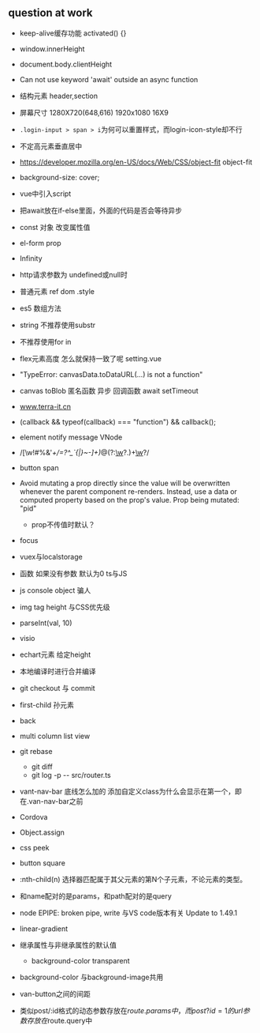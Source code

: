 
## question at work
+ keep-alive缓存功能  activated() {}
+ window.innerHeight
+ document.body.clientHeight
+ Can not use keyword 'await' outside an async function
+ 结构元素 header,section
+ 屏幕尺寸  1280X720(648,616) 1920x1080  16X9
+ `.login-input > span > i`为何可以重置样式，而login-icon-style却不行
+ 不定高元素垂直居中
+ https://developer.mozilla.org/en-US/docs/Web/CSS/object-fit   object-fit

+ background-size: cover;
+ vue中引入script
+ 把await放在if-else里面，外面的代码是否会等待异步
+ const 对象 改变属性值
+ el-form  prop
+ Infinity
+ http请求参数为 undefined或null时
+ 普通元素 ref  dom  .style
+ es5 数组方法
+ string 不推荐使用substr
+ 不推荐使用for in
+ flex元素高度 怎么就保持一致了呢 setting.vue
+ "TypeError: canvasData.toDataURL(...) is not a function"
+ canvas toBlob 匿名函数 异步 回调函数 await setTimeout
+  www.terra-it.cn
+ (callback && typeof(callback) === "function") && callback();
+ element notify message VNode
+ /[\w!#$%&'*+/=?^_`{|}~-]+(?:\.[\w!#$%&'*+/=?^_`{|}~-]+)*@(?:[\w](?:[\w-]*[\w])?\.)+[\w](?:[\w-]*[\w])?/
+ button span
+ Avoid mutating a prop directly since the value will be overwritten whenever the parent component re-renders. Instead, use a data or computed property based on the prop's value. Prop being mutated: "pid"
	+ prop不传值时默认？
+ focus
+ vuex与localstorage
+ 函数 如果没有参数 默认为0 ts与JS
+ js console object 骗人
+ img tag height 与CSS优先级
+ parseInt(val, 10)
+ visio

+ echart元素 给定height
+ 本地编译时进行合并编译 
+ git checkout  与 commit
+ first-child 孙元素
+ back
+ multi column list view
+ git rebase
	+ git diff
	+ git log -p -- src/router.ts
+ vant-nav-bar 底线怎么加的 添加自定义class为什么会显示在第一个，即在.van-nav-bar之前
+ Cordova
+ Object.assign
+ css peek
+ button square
+ :nth-child(n) 选择器匹配属于其父元素的第N个子元素，不论元素的类型。
+ 和name配对的是params，和path配对的是query
+ node EPIPE: broken pipe, write 与VS code版本有关 Update to 1.49.1
+ linear-gradient	
+ 继承属性与非继承属性的默认值
	+ background-color transparent
+ background-color 与background-image共用
+ van-button之间的间距

+ 类似post/:id格式的动态参数存放在$route.params中，而post?id=1的url参数存放在$route.query中

